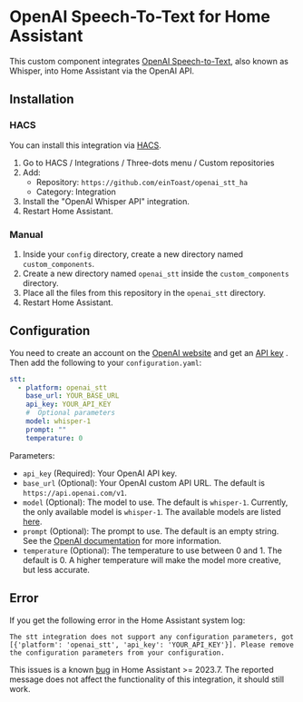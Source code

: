 # OpenAI Speech-To-Text for Home Assistant

This custom component integrates [OpenAI Speech-to-Text](https://openai.com/product#whisper), also known as Whisper, into Home Assistant via the OpenAI API.

## Installation

### HACS

You can install this integration via [HACS](https://hacs.xyz/).

1. Go to HACS / Integrations / Three-dots menu / Custom repositories
2. Add:
   - Repository: `https://github.com/einToast/openai_stt_ha`
   - Category: Integration
3. Install the "OpenAI Whisper API" integration.
4. Restart Home Assistant.

### Manual

1. Inside your `config` directory, create a new directory named `custom_components`.
2. Create a new directory named `openai_stt` inside the `custom_components` directory.
3. Place all the files from this repository in the `openai_stt` directory.
4. Restart Home Assistant.

## Configuration

You need to create an account on the [OpenAI website](https://platform.openai.com/signup) and get an [API key](https://platform.openai.com/api-keys) .
Then add the following to your `configuration.yaml`:

```yaml
stt:
  - platform: openai_stt
    base_url: YOUR_BASE_URL
    api_key: YOUR_API_KEY
    #  Optional parameters
    model: whisper-1
    prompt: ""
    temperature: 0
```

Parameters:

- `api_key` (Required): Your OpenAI API key.
- `base_url` (Optional): Your OpenAI custom API URL. The default is `https://api.openai.com/v1`.
- `model` (Optional): The model to use. The default is `whisper-1`. Currently, the only available model is `whisper-1`. The available models are listed [here](https://platform.openai.com/docs/models/whisper).
- `prompt` (Optional): The prompt to use. The default is an empty string. See the [OpenAI documentation](https://platform.openai.com/docs/guides/speech-to-text/prompting) for more information.
- `temperature` (Optional): The temperature to use between 0 and 1. The default is 0. A higher temperature will make the model more creative, but less accurate.

## Error

If you get the following error in the Home Assistant system log:

```
The stt integration does not support any configuration parameters, got [{'platform': 'openai_stt', 'api_key': 'YOUR_API_KEY'}]. Please remove the configuration parameters from your configuration.
```

This issues is a known [bug](https://github.com/home-assistant/core/issues/97161) in Home Assistant >= 2023.7. The reported message does not affect the functionality of this integration, it should still work.